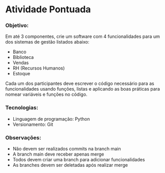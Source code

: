 # Atividade Pontuada

### Objetivo:
Em até 3 componentes, crie um software com 4 funcionalidades para um dos sistemas de gestão listados abaixo:

- Banco
- Biblioteca
- Vendas
- RH (Recursos Humanos)
- Estoque

Cada um dos participantes deve escrever o código necessário para as funcionalidades usando funções, listas e aplicando as boas práticas para nomear variáveis e funções no código.

### Tecnologias:
- Linguagem de programação: Python
- Versionamento: Git
 
### Observações:
- Não devem ser realizados commits na branch main
- A branch main deve receber apenas merge
- Todos devem criar uma branch para adicionar funcionalidades
- As branches devem ser deletadas após realizar merge


